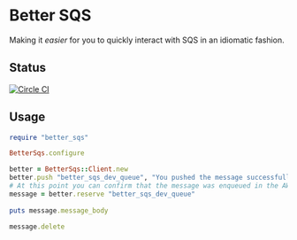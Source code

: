 # Better SQS

Making it _easier_ for you to quickly interact with SQS in an idiomatic fashion.

## Status

[![Circle CI](https://circleci.com/gh/Referly/better_sqs.svg?style=svg)](https://circleci.com/gh/Referly/better_sqs)

## Usage

```ruby
require "better_sqs"

BetterSqs.configure

better = BetterSqs::Client.new 
better.push "better_sqs_dev_queue", "You pushed the message successfully!"
# At this point you can confirm that the message was enqueued in the AWS console
message = better.reserve "better_sqs_dev_queue"
 
puts message.message_body

message.delete
```